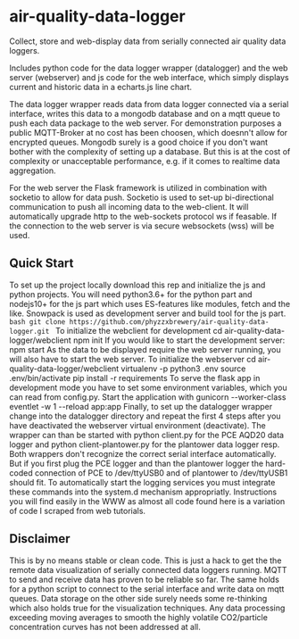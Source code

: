 # air-quality-data-logger
Collect, store and web-display data from serially connected air quality data loggers.

Includes python code for the data logger wrapper (datalogger) and the web server (webserver) and js code for the web interface, which simply displays current and historic data in a echarts.js line chart. 

The data logger wrapper reads data from data logger connected via a serial interface, writes this data to a mongodb database and on a mqtt queue to push each data package to the web server. For demonstration purposes a public MQTT-Broker at no cost has been choosen, which doesnn't allow for encrypted queues. Mongodb surely is a good choice if you don't want bother with the complexity of setting up a database. But this is at the cost of complexity or unacceptable performance, e.g. if it comes to realtime data aggregation. 

For the web server the Flask framework is utilized in combination with socketio to allow for data push. Socketio is used to set-up bi-directional communication to push all incoming data to the web-client. It will automatically upgrade http to the web-sockets protocol ws if feasable. If the connection to the web server is via secure websockets (wss) will be used.
## Quick Start
To set up the project locally download this rep and initialize the js and python projects. You will need python3.6+ for the python part and nodejs10+ for the js part which uses ES-features like modules, fetch and the like. Snowpack is used as development server and build tool for the js part.
    ```bash
    git clone https://github.com/phyzzxbrewery/air-quality-data-logger.git
    ```
To initialize the webclient for development
    cd air-quality-data-logger/webclient
    npm init
If you would like to start the development server:
    npm start
As the data to be displayed require the web server running, you will also have to start the web server. To initialize the webserver
    cd air-quality-data-logger/webclient
    virtualenv -p python3 .env
    source .env/bin/activate
    pip install -r requirements
To serve the flask app in development mode you have to set some environment variables, which you can read from config.py. Start the application with
    gunicorn --worker-class eventlet -w 1 --reload app:app
Finally, to set up the datalogger wrapper change into the datalogger directory and repeat the first 4 steps after you have deactivated the webserver virtual environment (deactivate). The wrapper can than be started with
    python client.py
for the PCE AQD20 data logger and
    python client-plantower.py
for the plantower data logger resp.
Both wrappers don't recognize the correct serial interface automatically. But if you first plug the PCE logger and than the plantower logger the hard-coded connection of PCE to /dev/ttyUSB0 and of plantower to /dev/ttyUSB1 should fit. To automatically start the logging services you must integrate these commands into the system.d mechanism appropriatly. Instructions you will find easily in the WWW as almost all code found here is a variation of code I scraped from web tutorials.
## Disclaimer
This is by no means stable or clean code. This is just a hack to get the the remote data visualization of serially connected data loggers running. MQTT to send and receive data has proven to be reliable so far. The same holds for a python script to connect to the serial interface and write data on mqtt queues. Data storage on the other side surely needs some re-thinking which also holds true for the visualization techniques. Any data processing exceeding moving averages to smooth the highly volatile CO2/particle concentration curves has not been addressed at all. 
